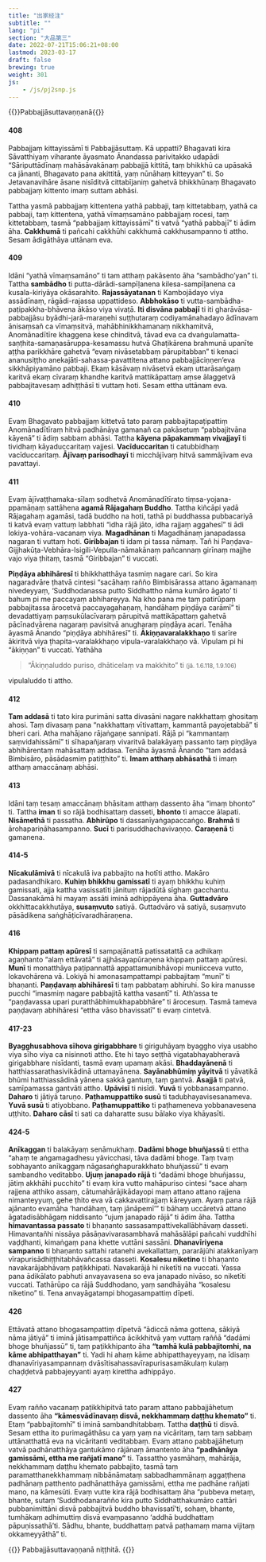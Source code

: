 ```yaml
---
title: "出家经注"
subtitle: ""
lang: "pi"
section: "大品第三"
date: 2022-07-21T15:06:21+08:00
lastmod: 2023-03-17
draft: false
brewing: true
weight: 301
js:
    - /js/pj2snp.js
---
```


{{<subtitle>}}Pabbajjāsuttavaṇṇanā{{</subtitle>}}

#### 408

Pabbajjaṃ kittayissāmī ti Pabbajjāsuttaṃ. Kā uppatti? Bhagavati kira Sāvatthiyaṃ viharante āyasmato Ānandassa parivitakko udapādi “Sāriputtādīnaṃ mahāsāvakānaṃ pabbajjā kittitā, taṃ bhikkhū ca upāsakā ca jānanti, Bhagavato pana akittitā, yaṃ nūnāhaṃ kitteyyan” ti. So Jetavanavihāre āsane nisīditvā cittabījaniṃ gahetvā bhikkhūnaṃ Bhagavato pabbajjaṃ kittento imaṃ suttam abhāsi.

Tattha yasmā pabbajjaṃ kittentena yathā pabbaji, taṃ kittetabbaṃ, yathā ca pabbaji, taṃ kittentena, yathā vīmaṃsamāno pabbajjaṃ rocesi, taṃ kittetabbaṃ, tasmā “pabbajjaṃ kittayissāmī” ti vatvā “yathā pabbajī” ti ādim āha. **Cakkhumā** ti pañcahi cakkhūhi cakkhumā cakkhusampanno ti attho. Sesam ādigāthāya uttānam eva.

#### 409

Idāni “yathā vīmaṃsamāno” ti tam atthaṃ pakāsento āha “sambādho’yan” ti. Tattha **sambādho** ti putta-dārādi-sampīḷanena kilesa-sampīḷanena ca kusala-kiriyāya okāsarahito. **Rajassāyatanan** ti Kambojādayo viya assādīnaṃ, rāgādi-rajassa uppattideso. **Abbhokāso** ti vutta-sambādha-paṭipakkha-bhāvena ākāso viya vivaṭā. **Iti disvāna pabbajī** ti iti gharāvāsa-pabbajjāsu byādhi-jarā-maraṇehi suṭṭhutaraṃ codiyamānahadayo ādīnavam ānisaṃsañ ca vīmaṃsitvā, mahābhinikkhamanaṃ nikkhamitvā, Anomānadītīre khaggena kese chinditvā, tāvad eva ca dvaṅgulamatta-saṇṭhita-samaṇasāruppa-kesamassu hutvā Ghaṭikārena brahmunā upanīte aṭṭha parikkhāre gahetvā “evaṃ nivāsetabbaṃ pārupitabban” ti kenaci ananusiṭṭho anekajāti-sahassa-pavattitena attano pabbajjāciṇṇen’eva sikkhāpiyamāno pabbaji. Ekaṃ kāsāvaṃ nivāsetvā ekaṃ uttarāsaṅgaṃ karitvā ekaṃ cīvaraṃ khandhe karitvā mattikāpattaṃ aṃse ālaggetvā pabbajitavesaṃ adhiṭṭhāsī ti vuttaṃ hoti. Sesam ettha uttānam eva.

#### 410

Evaṃ Bhagavato pabbajjaṃ kittetvā tato paraṃ pabbajitapaṭipattiṃ Anomānadītīraṃ hitvā padhānāya gamanañ ca pakāsetuṃ “pabbajitvāna kāyenā” ti ādiṃ sabbam abhāsi. Tattha **kāyena pāpakammaṃ vivajjayī** ti tividhaṃ kāyaduccaritaṃ vajjesi. **Vacīduccaritan** ti catubbidhaṃ vacīduccaritaṃ. **Ājīvaṃ parisodhayī** ti micchājīvaṃ hitvā sammājīvam eva pavattayi.

#### 411

Evaṃ ājīvaṭṭhamaka-sīlaṃ sodhetvā Anomānadītīrato tiṃsa-yojana-ppamāṇaṃ sattāhena **agamā Rājagahaṃ Buddho**. Tattha kiñcāpi yadā Rājagahaṃ agamāsi, tadā buddho na hoti, tathā pi buddhassa pubbacariyā ti katvā evaṃ vattuṃ labbhati “idha rājā jāto, idha rajjaṃ aggahesī” ti ādi lokiya-vohāra-vacanaṃ viya. **Magadhānan** ti Magadhānaṃ janapadassa nagaran ti vuttaṃ hoti. **Giribbajan** ti idam pi tassa nāmaṃ. Tañ hi Paṇḍava-Gijjhakūṭa-Vebhāra-Isigili-Vepulla-nāmakānaṃ pañcannaṃ girīnaṃ majjhe vajo viya ṭhitaṃ, tasmā “Giribbajan” ti vuccati.

**Piṇḍāya abhihāresī** ti bhikkhatthāya tasmiṃ nagare cari. So kira nagaradvāre ṭhatvā cintesi “sacāhaṃ rañño Bimbisārassa attano āgamanaṃ nivedeyyaṃ, ‘Suddhodanassa putto Siddhattho nāma kumāro āgato’ ti bahum pi me paccayaṃ abhihareyya. Na kho pana me taṃ patirūpaṃ pabbajitassa ārocetvā paccayagahaṇaṃ, handāhaṃ piṇḍāya carāmī” ti devadattiyaṃ paṃsukūlacīvaraṃ pārupitvā mattikāpattaṃ gahetvā pācīnadvārena nagaraṃ pavisitvā anugharaṃ piṇḍāya acari. Tenāha āyasmā Ānando “piṇḍāya abhihāresī” ti. **Ākiṇṇavaralakkhaṇo** ti sarīre ākiritvā viya ṭhapita-varalakkhaṇo vipula-varalakkhaṇo vā. Vipulam pi hi “ākiṇṇan” ti vuccati. Yathāha

> “Ākiṇṇaluddo puriso, dhāticelaṃ va makkhito” ti <small>(jā. 1.6.118, 1.9.106)</small>

vipulaluddo ti attho.

#### 412

**Tam addasā** ti tato kira purimāni satta divasāni nagare nakkhattaṃ ghositaṃ ahosi. Taṃ divasaṃ pana “nakkhattaṃ vītivattaṃ, kammantā payojetabbā” ti bheri cari. Atha mahājano rājaṅgaṇe sannipati. Rājā pi “kammantaṃ saṃvidahissāmī” ti sīhapañjaraṃ vivaritvā balakāyaṃ passanto taṃ piṇḍāya abhihārentaṃ mahāsattaṃ addasa. Tenāha āyasmā Ānando “tam addasā Bimbisāro, pāsādasmiṃ patiṭṭhito” ti. **Imam atthaṃ abhāsathā** ti imaṃ atthaṃ amaccānaṃ abhāsi.

#### 413

Idāni taṃ tesaṃ amaccānaṃ bhāsitam atthaṃ dassento āha “imaṃ bhonto” ti. Tattha **iman** ti so rājā bodhisattaṃ dasseti, **bhonto** ti amacce ālapati. **Nisāmethā** ti passatha. **Abhirūpo** ti dassanīyaṅgapaccaṅgo. **Brahmā** ti ārohapariṇāhasampanno. **Sucī** ti parisuddhachavivaṇṇo. **Caraṇenā** ti gamanena.

#### 414-5

**Nīcakulāmivā** ti nīcakulā iva pabbajito na hotīti attho. Makāro padasandhikaro. **Kuhiṃ bhikkhu gamissatī** ti ayaṃ bhikkhu kuhiṃ gamissati, ajja kattha vasissatīti jānituṃ rājadūtā sīghaṃ gacchantu. Dassanakāmā hi mayaṃ assāti iminā adhippāyena āha. **Guttadvāro** okkhittacakkhutāya, **susaṃvuto** satiyā. Guttadvāro vā satiyā, susaṃvuto pāsādikena saṅghāṭicīvaradhāraṇena.

#### 416

**Khippaṃ pattaṃ apūresī** ti sampajānattā patissatattā ca adhikaṃ agaṇhanto “alaṃ ettāvatā” ti ajjhāsayapūraṇena khippaṃ pattaṃ apūresi. **Munī** ti monatthāya paṭipannattā appattamunibhāvopi muniicceva vutto, lokavohārena vā. Lokiyā hi amonasampattampi pabbajitaṃ “munī” ti bhaṇanti. **Paṇḍavaṃ abhihāresī** ti taṃ pabbataṃ abhiruhi. So kira manusse pucchi “imasmiṃ nagare pabbajitā kattha vasantī” ti. Ath’assa te “paṇḍavassa upari puratthābhimukhapabbhāre” ti ārocesuṃ. Tasmā tameva paṇḍavaṃ abhihāresi “ettha vāso bhavissatī” ti evaṃ cintetvā.

#### 417-23

**Byagghusabhova sīhova girigabbhare** ti giriguhāyaṃ byaggho viya usabho viya sīho viya ca nisinnoti attho. Ete hi tayo seṭṭhā vigatabhayabheravā girigabbhare nisīdanti, tasmā evaṃ upamaṃ akāsi. **Bhaddayānenā** ti hatthiassarathasivikādinā uttamayānena. **Sayānabhūmiṃ yāyitvā** ti yāvatikā bhūmi hatthiassādinā yānena sakkā gantuṃ, taṃ gantvā. **Āsajjā** ti patvā, samīpamassa gantvāti attho. **Upāvisī** ti nisīdi. **Yuvā** ti yobbanasampanno. **Daharo** ti jātiyā taruṇo. **Paṭhamuppattiko susū** ti tadubhayavisesanameva. **Yuvā susū** ti atiyobbano. **Paṭhamuppattiko** ti paṭhameneva yobbanavesena uṭṭhito. **Daharo cāsī** ti sati ca daharatte susu bālako viya khāyasīti.

#### 424-5

**Anīkaggan** ti balakāyaṃ senāmukhaṃ. **Dadāmi bhoge bhuñjassū** ti ettha “ahaṃ te aṅgamagadhesu yāvicchasi, tāva dadāmi bhoge. Taṃ tvaṃ sobhayanto anīkaggaṃ nāgasaṅghapurakkhato bhuñjassū” ti evaṃ sambandho veditabbo. **Ujuṃ janapado rājā** ti “dadāmi bhoge bhuñjassu, jātiṃ akkhāhi pucchito” ti evaṃ kira vutto mahāpuriso cintesi “sace ahaṃ rajjena atthiko assaṃ, cātumahārājikādayopi maṃ attano attano rajjena nimanteyyuṃ, gehe ṭhito eva vā cakkavattirajjaṃ kāreyyaṃ. Ayaṃ pana rājā ajānanto evamāha ‘handāhaṃ, taṃ jānāpemī’” ti bāhaṃ uccāretvā attano āgatadisābhāgaṃ niddisanto “ujuṃ janapado rājā” ti ādim āha. Tattha **himavantassa passato** ti bhaṇanto sassasampattivekallābhāvaṃ dasseti. Himavantañhi nissāya pāsāṇavivarasambhavā mahāsālāpi pañcahi vuddhīhi vaḍḍhanti, kimaṅgaṃ pana khette vuttāni sassāni. **Dhanavīriyena sampanno** ti bhaṇanto sattahi ratanehi avekallattaṃ, pararājūhi atakkanīyaṃ vīrapurisādhiṭṭhitabhāvañcassa dasseti. **Kosalesu niketino** ti bhaṇanto navakarājabhāvaṃ paṭikkhipati. Navakarājā hi niketīti na vuccati. Yassa pana ādikālato pabhuti anvayavasena so eva janapado nivāso, so niketīti vuccati. Tathārūpo ca rājā Suddhodano, yaṃ sandhāyāha “kosalesu niketino” ti. Tena anvayāgatampi bhogasampattiṃ dīpeti.

#### 426

Ettāvatā attano bhogasampattiṃ dīpetvā “ādiccā nāma gottena, sākiyā nāma jātiyā” ti iminā jātisampattiñca ācikkhitvā yaṃ vuttaṃ raññā “dadāmi bhoge bhuñjassū” ti, taṃ paṭikkhipanto āha **“tamhā kulā pabbajitomhi, na kāme abhipatthayan”** ti. Yadi hi ahaṃ kāme abhipatthayeyyaṃ, na īdisaṃ dhanavīriyasampannaṃ dvāsītisahassavīrapurisasamākulaṃ kulaṃ chaḍḍetvā pabbajeyyanti ayaṃ kirettha adhippāyo.

#### 427

Evaṃ rañño vacanaṃ paṭikkhipitvā tato paraṃ attano pabbajjāhetuṃ dassento āha **“kāmesvādīnavaṃ disvā, nekkhammaṃ daṭṭhu khemato”** ti. Etaṃ “pabbajitomhī” ti iminā sambandhitabbaṃ. Tattha **daṭṭhū** ti disvā. Sesam ettha ito purimagāthāsu ca yaṃ yaṃ na vicāritaṃ, taṃ taṃ sabbaṃ uttānatthattā eva na vicāritanti veditabbaṃ. Evaṃ attano pabbajjāhetuṃ vatvā padhānatthāya gantukāmo rājānaṃ āmantento āha **“padhānāya gamissāmi, ettha me rañjatī mano”** ti. Tassattho yasmāhaṃ, mahārāja, nekkhammaṃ daṭṭhu khemato pabbajito, tasmā taṃ paramatthanekkhammaṃ nibbānāmataṃ sabbadhammānaṃ aggaṭṭhena padhānaṃ patthento padhānatthāya gamissāmi, ettha me padhāne rañjati mano, na kāmesūti. Evaṃ vutte kira rājā bodhisattaṃ āha “pubbeva metaṃ, bhante, sutaṃ ‘Suddhodanarañño kira putto Siddhatthakumāro cattāri pubbanimittāni disvā pabbajitvā buddho bhavissatī’ti, sohaṃ, bhante, tumhākaṃ adhimuttiṃ disvā evaṃpasanno ‘addhā buddhattaṃ pāpuṇissathā’ti. Sādhu, bhante, buddhattaṃ patvā paṭhamaṃ mama vijitaṃ okkameyyāthā” ti.

{{<eof>}}
    Pabbajjāsuttavaṇṇanā niṭṭhitā.
{{</eof>}}